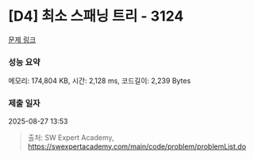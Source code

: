 # [D4] 최소 스패닝 트리 - 3124 

[문제 링크](https://swexpertacademy.com/main/code/problem/problemDetail.do?contestProbId=AV_mSnmKUckDFAWb) 

### 성능 요약

메모리: 174,804 KB, 시간: 2,128 ms, 코드길이: 2,239 Bytes

### 제출 일자

2025-08-27 13:53



> 출처: SW Expert Academy, https://swexpertacademy.com/main/code/problem/problemList.do